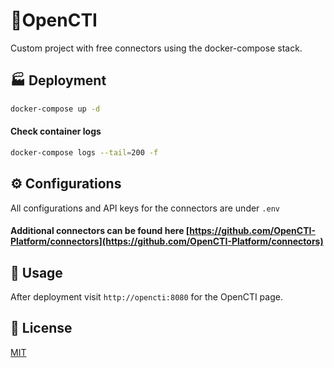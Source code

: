# 🧬OpenCTI

Custom project with free connectors using the docker-compose stack.

## 🏭 Deployment

```bash
docker-compose up -d
```
#### Check container logs
```bash
docker-compose logs --tail=200 -f
```
## ⚙️ Configurations
All configurations and API keys for the connectors are under ```.env```

#### Additional connectors can be found here [https://github.com/OpenCTI-Platform/connectors](https://github.com/OpenCTI-Platform/connectors)

## 🔮 Usage
After deployment visit ```http://opencti:8080``` for the OpenCTI page.

## 📃 License
[MIT](https://choosealicense.com/licenses/mit/)
